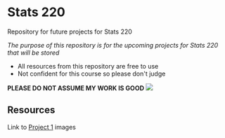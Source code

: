 # Stats 220

Repository for future projects for Stats 220

*The purpose of this repository is for the upcoming projects for Stats 220 that will be stored*

- All resources from this repository are free to use
- Not confident for this course so please don't judge

**PLEASE DO NOT ASSUME MY WORK IS GOOD**
![](https://people.com/thmb/aaQtgLVy5cJkYUSEQbpOlgWm5-4=/750x0/filters:no_upscale():max_bytes(150000):strip_icc():focal(899x0:901x2):format(webp)/21042210_264995290674140_8840525631411191808_n-530848c0d1134a31bc03861ea9ddd700.jpg)

## Resources

Link to [Project 1]([https://preview.redd.it/i-believe-v0-sehlpddw1uec1.png?width=1080&crop=smart&auto=webp&s=c5b8a0548ff21f83b3aac1630d11dc4ecfa53d44) images

